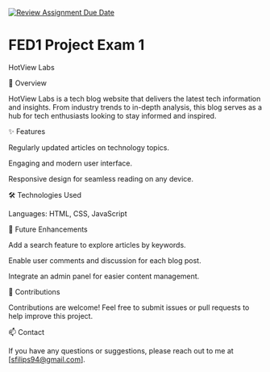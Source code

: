 [![Review Assignment Due Date](https://classroom.github.com/assets/deadline-readme-button-22041afd0340ce965d47ae6ef1cefeee28c7c493a6346c4f15d667ab976d596c.svg)](https://classroom.github.com/a/99-paxaL)
# FED1 Project Exam 1

HotView Labs

🌟 Overview

HotView Labs is a tech blog website that delivers the latest tech information and insights. From industry trends to in-depth analysis, this blog serves as a hub for tech enthusiasts looking to stay informed and inspired.

✨ Features

Regularly updated articles on technology topics.

Engaging and modern user interface.

Responsive design for seamless reading on any device.

🛠️ Technologies Used

Languages: HTML, CSS, JavaScript


📌 Future Enhancements

Add a search feature to explore articles by keywords.

Enable user comments and discussion for each blog post.

Integrate an admin panel for easier content management.

🙌 Contributions

Contributions are welcome! Feel free to submit issues or pull requests to help improve this project.

📫 Contact

If you have any questions or suggestions, please reach out to me at [sfilips94@gmail.com].

